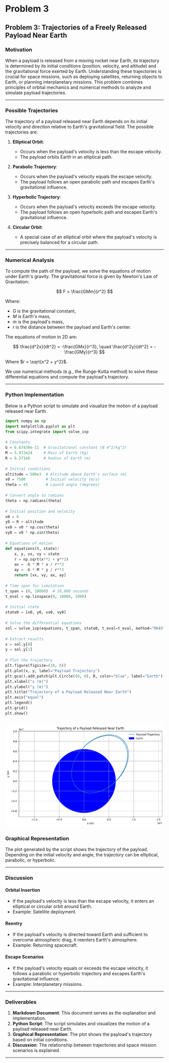 # Problem 3

## **Problem 3: Trajectories of a Freely Released Payload Near Earth**

### **Motivation**
When a payload is released from a moving rocket near Earth, its trajectory is determined by its initial conditions (position, velocity, and altitude) and the gravitational force exerted by Earth. Understanding these trajectories is crucial for space missions, such as deploying satellites, returning objects to Earth, or planning interplanetary missions. This problem combines principles of orbital mechanics and numerical methods to analyze and simulate payload trajectories.

---

### **Possible Trajectories**
The trajectory of a payload released near Earth depends on its initial velocity and direction relative to Earth's gravitational field. The possible trajectories are:

1. **Elliptical Orbit**:
   - Occurs when the payload's velocity is less than the escape velocity.
   - The payload orbits Earth in an elliptical path.

2. **Parabolic Trajectory**:
   - Occurs when the payload's velocity equals the escape velocity.
   - The payload follows an open parabolic path and escapes Earth's gravitational influence.

3. **Hyperbolic Trajectory**:
   - Occurs when the payload's velocity exceeds the escape velocity.
   - The payload follows an open hyperbolic path and escapes Earth's gravitational influence.

4. **Circular Orbit**:
   - A special case of an elliptical orbit where the payload's velocity is precisely balanced for a circular path.

---

### **Numerical Analysis**
To compute the path of the payload, we solve the equations of motion under Earth's gravity. The gravitational force is given by Newton's Law of Gravitation:

$$
    F = \frac{GMm}{r^2}
$$

Where:
- $G$ is the gravitational constant,
- $M$ is Earth's mass,
- $m$ is the payload's mass,
- $r$ is the distance between the payload and Earth's center.

The equations of motion in 2D are:

$$
    \frac{d^2x}{dt^2} = -\frac{GMx}{r^3}, \quad \frac{d^2y}{dt^2} = -\frac{GMy}{r^3}
$$

Where $r = \sqrt{x^2 + y^2}$.

We use numerical methods (e.g., the Runge-Kutta method) to solve these differential equations and compute the payload's trajectory.

---

### **Python Implementation**
Below is a Python script to simulate and visualize the motion of a payload released near Earth.

```python
import numpy as np
import matplotlib.pyplot as plt
from scipy.integrate import solve_ivp

# Constants
G = 6.67430e-11  # Gravitational constant (N m^2/kg^2)
M = 5.972e24     # Mass of Earth (kg)
R = 6.371e6      # Radius of Earth (m)

# Initial conditions
altitude = 500e3  # Altitude above Earth's surface (m)
v0 = 7500         # Initial velocity (m/s)
theta = 45        # Launch angle (degrees)

# Convert angle to radians
theta = np.radians(theta)

# Initial position and velocity
x0 = 0
y0 = R + altitude
vx0 = v0 * np.cos(theta)
vy0 = v0 * np.sin(theta)

# Equations of motion
def equations(t, state):
    x, y, vx, vy = state
    r = np.sqrt(x**2 + y**2)
    ax = -G * M * x / r**3
    ay = -G * M * y / r**3
    return [vx, vy, ax, ay]

# Time span for simulation
t_span = (0, 10000)  # 10,000 seconds
t_eval = np.linspace(0, 10000, 1000)

# Initial state
state0 = [x0, y0, vx0, vy0]

# Solve the differential equations
sol = solve_ivp(equations, t_span, state0, t_eval=t_eval, method="RK45")

# Extract results
x = sol.y[0]
y = sol.y[1]

# Plot the trajectory
plt.figure(figsize=(10, 6))
plt.plot(x, y, label="Payload Trajectory")
plt.gca().add_patch(plt.Circle((0, 0), R, color="blue", label="Earth"))
plt.xlabel("x (m)")
plt.ylabel("y (m)")
plt.title("Trajectory of a Payload Released Near Earth")
plt.axis("equal")
plt.legend()
plt.grid()
plt.show()
```
![alt text](image-2.png)
---

### **Graphical Representation**
The plot generated by the script shows the trajectory of the payload. Depending on the initial velocity and angle, the trajectory can be elliptical, parabolic, or hyperbolic.

---

### **Discussion**

#### **Orbital Insertion**
- If the payload's velocity is less than the escape velocity, it enters an elliptical or circular orbit around Earth.
- Example: Satellite deployment.

#### **Reentry**
- If the payload's velocity is directed toward Earth and sufficient to overcome atmospheric drag, it reenters Earth's atmosphere.
- Example: Returning spacecraft.

#### **Escape Scenarios**
- If the payload's velocity equals or exceeds the escape velocity, it follows a parabolic or hyperbolic trajectory and escapes Earth's gravitational influence.
- Example: Interplanetary missions.

---

### **Deliverables**
1. **Markdown Document**: This document serves as the explanation and implementation.
2. **Python Script**: The script simulates and visualizes the motion of a payload released near Earth.
3. **Graphical Representation**: The plot shows the payload's trajectory based on initial conditions.
4. **Discussion**: The relationship between trajectories and space mission scenarios is explained.

---
